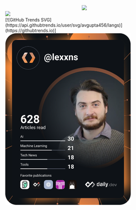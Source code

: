 <div id="header" align="center">
  <img src="https://media.giphy.com/media/jdPMeyv9rn0hZHh8n9/giphy.gif" width="100"/>
</div>
<div id="badges">
  <a href="https://linkedin.com/in/jordan-aspinall">
    <img src="https://img.shields.io/badge/LinkedIn-blue?logo=linkedin&logoColor=white&style=for-the-badge"/>
  </a>
</div>
[![GitHub Trends SVG](https://api.githubtrends.io/user/svg/avgupta456/langs)](https://githubtrends.io)]
<img src="https://komarev.com/ghpvc/?username=lexxns&style=flat-square&color=blue" alt=""/>

<img src="https://github.com/lexxns/lexxns/blob/main/devcard.svg" width="400" alt="Jordan Aspinall's Dev Card"/>
